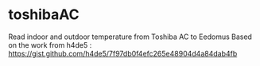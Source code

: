 # toshibaAC
Read indoor and outdoor temperature from Toshiba AC to  Eedomus 
Based on the work from h4de5 : https://gist.github.com/h4de5/7f97db0f4efc265e48904d4a84dab4fb
